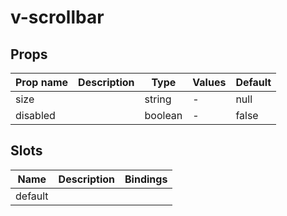 # v-scrollbar

## Props

| Prop name | Description | Type    | Values | Default |
| --------- | ----------- | ------- | ------ | ------- |
| size      |             | string  | -      | null    |
| disabled  |             | boolean | -      | false   |

## Slots

| Name    | Description | Bindings |
| ------- | ----------- | -------- |
| default |             |          |
